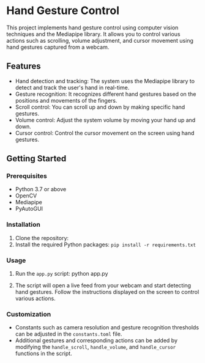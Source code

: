 # Hand Gesture Control

This project implements hand gesture control using computer vision techniques and the Mediapipe library. It allows you to control various actions such as scrolling, volume adjustment, and cursor movement using hand gestures captured from a webcam.

## Features

- Hand detection and tracking: The system uses the Mediapipe library to detect and track the user's hand in real-time.
- Gesture recognition: It recognizes different hand gestures based on the positions and movements of the fingers.
- Scroll control: You can scroll up and down by making specific hand gestures.
- Volume control: Adjust the system volume by moving your hand up and down.
- Cursor control: Control the cursor movement on the screen using hand gestures.

## Getting Started

### Prerequisites

- Python 3.7 or above
- OpenCV
- Mediapipe
- PyAutoGUI

### Installation

1. Clone the repository:
2. Install the required Python packages:
    `pip install -r requirements.txt`

### Usage

1. Run the `app.py` script:
python app.py

2. The script will open a live feed from your webcam and start detecting hand gestures. Follow the instructions displayed on the screen to control various actions.

### Customization

- Constants such as camera resolution and gesture recognition thresholds can be adjusted in the `constants.toml` file.
- Additional gestures and corresponding actions can be added by modifying the `handle_scroll`, `handle_volume`, and `handle_cursor` functions in the script.
